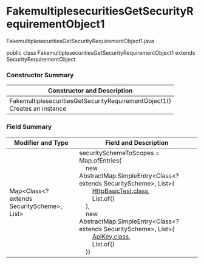 # FakemultiplesecuritiesGetSecurityRequirementObject1
FakemultiplesecuritiesGetSecurityRequirementObject1.java

public class FakemultiplesecuritiesGetSecurityRequirementObject1
extends SecurityRequirementObject

### Constructor Summary
| Constructor and Description |
| --------------------------- |
| FakemultiplesecuritiesGetSecurityRequirementObject1()<br>Creates an instance |

### Field Summary
| Modifier and Type | Field and Description |
| ----------------- | --------------------- |
| Map<Class<? extends SecurityScheme>, List<String>> | securitySchemeToScopes = Map.ofEntries(<br>&nbsp;&nbsp;&nbsp;&nbsp;new AbstractMap.SimpleEntry<Class<? extends SecurityScheme>, List<String>>(<br>&nbsp;&nbsp;&nbsp;&nbsp;&nbsp;&nbsp;&nbsp;&nbsp;[HttpBasicTest.class](../../../../components/securityschemes/HttpBasicTest.md),<br>&nbsp;&nbsp;&nbsp;&nbsp;&nbsp;&nbsp;&nbsp;&nbsp;List.of()<br>&nbsp;&nbsp;&nbsp;&nbsp;),<br>&nbsp;&nbsp;&nbsp;&nbsp;new AbstractMap.SimpleEntry<Class<? extends SecurityScheme>, List<String>>(<br>&nbsp;&nbsp;&nbsp;&nbsp;&nbsp;&nbsp;&nbsp;&nbsp;[ApiKey.class](../../../../components/securityschemes/ApiKey.md),<br>&nbsp;&nbsp;&nbsp;&nbsp;&nbsp;&nbsp;&nbsp;&nbsp;List.of()<br>&nbsp;&nbsp;&nbsp;&nbsp;)) |
